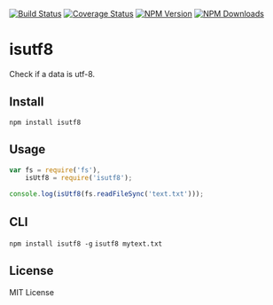 [![Build Status](https://travis-ci.org/hcodes/isutf8.png?branch=master)](https://travis-ci.org/hcodes/isutf8)
[![Coverage Status](https://img.shields.io/coveralls/hcodes/isutf8.svg?branch=master)](https://coveralls.io/r/hcodes/isutf8)
[![NPM Version](http://img.shields.io/npm/v/isutf8.svg?style=flat)](https://www.npmjs.org/package/isutf8)
[![NPM Downloads](https://img.shields.io/npm/dm/isutf8.svg?style=flat)](https://www.npmjs.org/package/isutf8)

isutf8
======

Check if a data is utf-8.

## Install
`npm install isutf8`

## Usage
```JavaScript
var fs = require('fs'),
    isUtf8 = require('isutf8');

console.log(isUtf8(fs.readFileSync('text.txt')));

```

## CLI
`npm install isutf8 -g`
`isutf8 mytext.txt`


## License
MIT License
